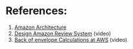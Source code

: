 
# References:

1. [Amazon Architecture](http://highscalability.com/amazon-architecture)
2. [Design Amazon Review System](https://www.youtube.com/watch?v=gwsK2N71-go&list=PLOAph0xkZvSuqy8yq_0D6NEABhmSTRYrN&index=11) (video)
3. [Back of envelope Calculations at AWS](https://www.youtube.com/watch?v=-3qetLv2Yp0) (video)